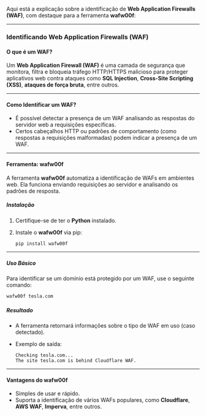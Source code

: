 Aqui está a explicação sobre a identificação de **Web Application Firewalls (WAF)**, com destaque para a ferramenta **wafw00f**:

---

### **Identificando Web Application Firewalls (WAF)**

#### **O que é um WAF?**

Um **Web Application Firewall (WAF)** é uma camada de segurança que monitora, filtra e bloqueia tráfego HTTP/HTTPS malicioso para proteger aplicativos web contra ataques como **SQL Injection**, **Cross-Site Scripting (XSS)**, **ataques de força bruta**, entre outros.

---

#### **Como Identificar um WAF?**

- É possível detectar a presença de um WAF analisando as respostas do servidor web a requisições específicas.
- Certos cabeçalhos HTTP ou padrões de comportamento (como respostas a requisições malformadas) podem indicar a presença de um WAF.

---

#### **Ferramenta: wafw00f**

A ferramenta **wafw00f** automatiza a identificação de WAFs em ambientes web. Ela funciona enviando requisições ao servidor e analisando os padrões de resposta.

##### **Instalação**

1. Certifique-se de ter o **Python** instalado.
2. Instale o **wafw00f** via pip:
    
    ```bash
    pip install wafw00f
    ```
    

---

##### **Uso Básico**

Para identificar se um domínio está protegido por um WAF, use o seguinte comando:

```bash
wafw00f tesla.com
```

##### **Resultado**

- A ferramenta retornará informações sobre o tipo de WAF em uso (caso detectado).
- Exemplo de saída:
    
    ```
    Checking tesla.com...
    The site tesla.com is behind Cloudflare WAF.
    ```
    

---

#### **Vantagens do wafw00f**

- Simples de usar e rápido.
- Suporta a identificação de vários WAFs populares, como **Cloudflare**, **AWS WAF**, **Imperva**, entre outros.